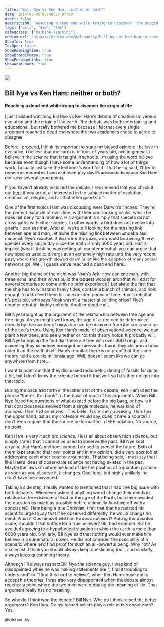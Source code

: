 ```yaml
---
title: "Bill Nye vs Ken Ham: neither or both?"
date: 2014-02-06T06:40:27-07:00
draft: false
description: "Reaching a dead end while trying to discover  the origin of life"
tags: ["bill", "nye", "ken"]
categories: ["machine-learning"]
medium_url: "https://medium.com/@olshansky/bill-nye-vs-ken-ham-neither-or-both-9bf63f7f7d7"
ShowToc: true
TocOpen: false
ShowReadingTime: true
ShowBreadCrumbs: true
ShowPostNavLinks: true
ShowWordCount: true
---
```


![](/images/posts/2014-02-06-bill-nye-vs-ken-ham-neither-or-both-image-01.jpg)

## Bill Nye vs Ken Ham: neither or both?

#### Reaching a dead end while trying to discover the origin of life

I just finished watching Bill Nye vs Ken Ham’s debate of creationism versus evolution and the origin of the earth. The debate was both entertaining and educational, but really bothered me because I felt that every single argument reached a dead end where the two academics chose to agree to disagree.

Before I proceed, I think its important to state my biased opinion: I believe in evolution, I believe that the earth is billions of years old, and in general, I believe in the _science_ that is taught in schools. I’m using the word believe because even though I have some understanding of how a lot of things work, I usually just take the textbook’s word for it. That being said, I’ll try to remain as neutral as I can and even play devil’s advocate because Ken Ham did raise several good points.

If you haven’t already watched the debate, I recommend that you check it out [here](http://www.youtube.com/watch?v=z6kgvhG3AkI) if you are at all interested in the subject matter of evolution, creationism, religion, and all that other good stuff.

One of the first topics Ham was discussing were Darwin’s finches. They’re the perfect example of evolution, with their cool looking beaks, which he does not deny for a moment. His argument is simply that species do not cross paths with other species. In other words, a bird does not evolve into giraffe. I can see that. After all, we’re still looking for the missing link between ape and man, let alone the missing link between amoeba and mammal. Nye’s rebuttal: if that were the case, we should be seeing 11 new species every single day since the earth is only 6000 years old. Ham’s implicit (what I think he was getting at) counter rebuttal: you can argue that new species used to diverge at an extremely high rate until the very recent past, where this growth slowed down (a lot like the adoption of many social networks :p). Well, I guess we’ve reached a dead end here…

Another big theme of the night was Noah’s Ark. How can one man, with three sons, and their wives build the biggest wooden arch that will exist for several centuries to come with no prior experience? Let alone the fact that the ship has to withstand heavy tides, contain a bunch of animals, and hold enough food to feed them for an extended period of time. Ham’s rebuttal: It’s possible, who says Noah wasn’t a master at building ships? Nye’s counter rebuttal: highly unlikely. Another dead end…

Bill Nye brought up the argument of the relationship between tree age and tree rings. As you might well know, the age of a tree can be determined directly by the number of rings that can be observed from the cross section of the tree’s trunk. Using Ken Ham’s model of observational science, we can plant a few trees, and see whether or not this theory holds. It probably will. Bill Nye brings up the fact that there are tree with over 6000 rings, and assuming they somehow managed to survive the flood, they still prove to be older than the earth itself. Ham’s rebuttal: there is no proof that the same theory held a couple millennia ago. Well, doesn’t seem like we can go anywhere from here…

I want to point out that they discussed radiometric dating of fossils for quite a bit, but I don’t know the science behind it that well so I’d rather not get into that topic.

During the back and forth in the latter part of the debate, Ken Ham used the phrase “there’s this book” as the basis of most of his arguments. When Bill Nye faced the questions of what existed before the big bang, or how is it that consciousness evolved from a single molecule, he was kind of stumped. Ham had an answer: The Bible. Technically speaking, Ham has the upper hand, but as my professor would say, does it have a source? I don’t even require that the source be formatted in IEEE notation. No source, no point.

Ken Ham is very much pro _science._ He is all about observation science, but simply states that it cannot be used to observe the past. Bill Nye kept arguing that Ham’s methods cannot be used to predict the future. Both of them kept arguing their own points and in my opinion, did a very poor job at addressing each other counter arguments. That being said, I must say that I like Ham’s ideas of observable science not having existed in the past. Maybe the laws of nature are kind of like the position of a quantum particle: as soon as you observe it, it changes. Cool idea, but highly unlikely; he didn’t have me convinced.

Taking a side step, I really wanted to mentioned that I had one big issue with both debaters. Whenever asked if anything would change their minds in relation to the existence of God or the age of the Earth, both men avoided the question as much as possible before ultimately finishing off with a concise _NO._ Ham being a true Christian, I felt that that he resisted his scientific urge to say that if he observed differently, he would change his mind. What if God himself told him he does not exist? Putting the paradox aside, shouldn’t that suffice for a true believer? Ok, bad example. But he avoided agreeing to a hypothetical situation in which the earth is more than 6000 years old. Similarly, Bill Nye said that nothing would ever make him believe in a supernatural power. He did not consider the possibility of a scenario where he’d find proof for such an all-powerful being. Why not? As a scientist, I think you should always keep questioning _fact_ , and similarly, always keep questioning theory.

Although I’ll always respect Bill Nye the science guy, I was kind of disappointed when he was making statements like “I find it troubling to understand” or “I find this hard to believe”, when Ken Ham chose not to accept his theories. I was also very disappointed when the debate almost reached a point where the two men were debating the meaning of life. That argument really has no meaning.

So who do I think won the debate? Bill Nye. Who do I think raised the better arguments? Ken Ham. Do my biased beliefs play a role in this conclusion? Yes.

@olshansky
